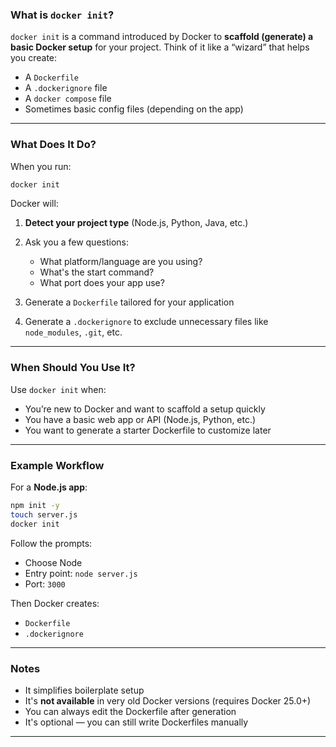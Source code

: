 ###  What is `docker init`?

`docker init` is a command introduced by Docker to **scaffold (generate) a basic Docker setup** for your project.
Think of it like a “wizard” that helps you create:

* A `Dockerfile`
* A `.dockerignore` file
* A `docker compose` file
* Sometimes basic config files (depending on the app)

---

###  What Does It Do?

When you run:

```bash
docker init
```

Docker will:

1. **Detect your project type** (Node.js, Python, Java, etc.)
2. Ask you a few questions:

   * What platform/language are you using?
   * What's the start command?
   * What port does your app use?
3. Generate a `Dockerfile` tailored for your application
4. Generate a `.dockerignore` to exclude unnecessary files like `node_modules`, `.git`, etc.

---

###  When Should You Use It?

Use `docker init` when:

* You’re new to Docker and want to scaffold a setup quickly
* You have a basic web app or API (Node.js, Python, etc.)
* You want to generate a starter Dockerfile to customize later

---

###  Example Workflow

For a **Node.js app**:

```bash
npm init -y
touch server.js
docker init
```

Follow the prompts:

* Choose Node
* Entry point: `node server.js`
* Port: `3000`

Then Docker creates:

* `Dockerfile`
* `.dockerignore`

---

###  Notes

* It simplifies boilerplate setup
* It's **not available** in very old Docker versions (requires Docker 25.0+)
* You can always edit the Dockerfile after generation
* It's optional — you can still write Dockerfiles manually

---


